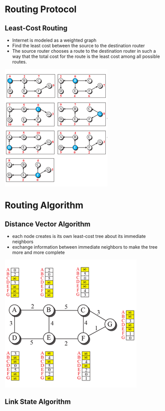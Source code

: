# Routing Protocol
## Least-Cost Routing
- Internet is modeled as a weighted graph
- Find the least cost between the source to the destination router
- The source router chooses a route to the destination router in such a way that the total cost for the route is the least cost among all possible routes. 

![](fig/Least-Cost-Tree.png)

# Routing Algorithm
## Distance Vector Algorithm
- each node creates is its own least-cost tree about its immediate neighbors
- exchange information between immediate neighbors to make the tree more and more complete

![](fig/distance-vector.png)

## Link State Algorithm
